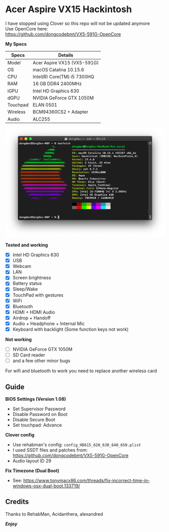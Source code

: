 # Acer Aspire VX15 Hackintosh

I have stopped using Clover so this repo will not be updated anymore  
Use OpenCore here:  
https://github.com/dongcodebmt/VX5-591G-OpenCore
 
__My Specs__

| Specs | Details |
|------------|-------------------------------|
| Model | Acer Aspire VX15 (VX5-591G) |
| OS | macOS Catalina 10.15.6 |
| CPU | Intel(R) Core(TM) i5 7300HQ |
| RAM | 16 GB DDR4 2400MHz |
| iGPU | Intel HD Graphics 630 |
| dGPU | NVIDIA GeForce GTX 1050M |
| Touchpad | ELAN 0501 |
| Wireless | BCM94360CS2 + Adapter |
| Audio | ALC255 |

![Specs](/image.png)

__Tested and working__

- [x] Intel HD Graphics 630
- [x] USB
- [x] Webcam
- [x] LAN
- [x] Screen brightness
- [x] Battery status
- [x] Sleep/Wake
- [x] TouchPad with gestures
- [x] WiFi
- [x] Bluetooth
- [x] HDMI + HDMI Audio
- [x] Airdrop + Handoff
- [x] Audio + Headphone + Internal Mic
- [x] Keyboard with backlight (Some function keys not work)

__Not working__

- [ ] NVIDIA GeForce GTX 1050M
- [ ] SD Card reader
- [ ] and a few other minor bugs

For wifi and bluetooth to work you need to replace another wireless card

## Guide

__BIOS Settings (Version 1.08)__

- Set Supervisor Password
- Disable Password on Boot
- Disable Secure Boot
- Set touchpad: Advance

__Clover config__

- Use rehabman's config: `config_HD615_620_630_640_650.plist`   
- I used SSDT files and patches from: https://github.com/dongcodebmt/VX5-591G-OpenCore     
- Audio layout ID 29     

__Fix Timezone (Dual Boot)__

- See: https://www.tonymacx86.com/threads/fix-incorrect-time-in-windows-osx-dual-boot.133719/

## Credits

Thanks to RehabMan, Acidanthera, alexandred

*__Enjoy__*
